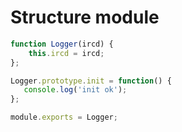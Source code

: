 # Structure module

```javascript
function Logger(ircd) {
    this.ircd = ircd;
};

Logger.prototype.init = function() {
   console.log('init ok');
};

module.exports = Logger;
```
